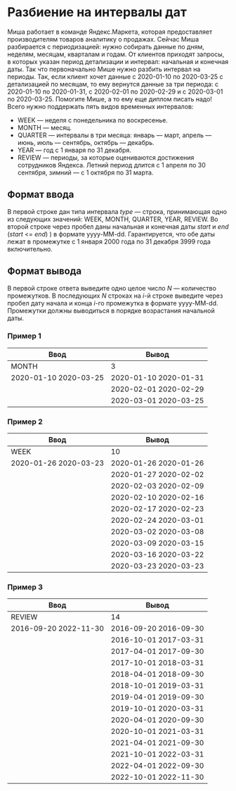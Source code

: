 # Разбиение на интервалы дат

Миша работает в команде Яндекс.Маркета, которая предоставляет производителям товаров аналитику о продажах. Сейчас Миша разбирается с периодизацией: нужно собирать данные по дням, неделям, месяцам, кварталам и годам. От клиентов приходят запросы, в которых указан период детализации и интервал: начальная и конечная даты. Так что первоначально Мише нужно разбить интервал на периоды. Так, если клиент хочет данные с 2020-01-10 по 2020-03-25 с детализацией по месяцам, то ему вернутся данные за три периода: c 2020-01-10 по 2020-01-31, с 2020-02-01 по 2020-02-29 и с 2020-03-01 по 2020-03-25. Помогите Мише, а то ему еще диплом писать надо!
Всего нужно поддержать пять видов временных интервалов:

* WEEK — неделя с понедельника по воскресенье.
* MONTH — месяц.
* QUARTER — интервалы в три месяца: январь — март, апрель — июнь, июль — сентябрь, октябрь — декабрь.
* YEAR — год c 1 января по 31 декабря.
* REVIEW — периоды, за которые оцениваются достижения сотрудников Яндекса. Летний период длится с 1 апреля по 30 сентября, зимний — с 1 октября по 31 марта.

## **Формат ввода**

В первой строке дан типа интервала _type_ — строка, принимающая одно из следующих значений: WEEK, MONTH, QUARTER, YEAR, REVIEW. Во второй строке через пробел даны начальная и конечная даты _start_ и _end_ (_start_ <= _end_)
) в формате yyyy-MM-dd. Гарантируется, что обе даты лежат в промежутке с 1 января 2000 года по 31 декабря 3999 года включительно.

## **Формат вывода**
В первой строке ответа выведите одно целое число _N_ — количество промежутков. В последующих _N_
строках на _i_-й строке выведите через пробел дату начала и конца _i_-го промежутка в формате yyyy-MM-dd. Промежутки должны выводиться в порядке возрастания начальной даты.

### **Пример 1**
| Ввод                | Вывод                |
----------------------|----------------------
| MONTH               | 3                    |
|2020-01-10 2020-03-25| 2020-01-10 2020-01-31|
|                     | 2020-02-01 2020-02-29|
|                     | 2020-03-01 2020-03-25|


### **Пример 2**
| Ввод	| Вывод |
--------|-------|
| WEEK | 10 |
| 2020-01-26 2020-03-23 | 2020-01-26 2020-01-26 |
| |2020-01-27 2020-02-02|
| |2020-02-03 2020-02-09|
| |2020-02-10 2020-02-16|
| |2020-02-17 2020-02-23|
| |2020-02-24 2020-03-01|
| |2020-03-02 2020-03-08|
| |2020-03-09 2020-03-15|
| |2020-03-16 2020-03-22|
| |2020-03-23 2020-03-23|

### **Пример 3**
| Ввод	| Вывод |
--------|-------|
|REVIEW|14|
|2016-09-20 2022-11-30|2016-09-20 2016-09-30
| |2016-10-01 2017-03-31
| |2017-04-01 2017-09-30
| |2017-10-01 2018-03-31
| |2018-04-01 2018-09-30
| |2018-10-01 2019-03-31
| |2019-04-01 2019-09-30
| |2019-10-01 2020-03-31
| |2020-04-01 2020-09-30
| |2020-10-01 2021-03-31
| |2021-04-01 2021-09-30
| |2021-10-01 2022-03-31
| |2022-04-01 2022-09-30
| |2022-10-01 2022-11-30

